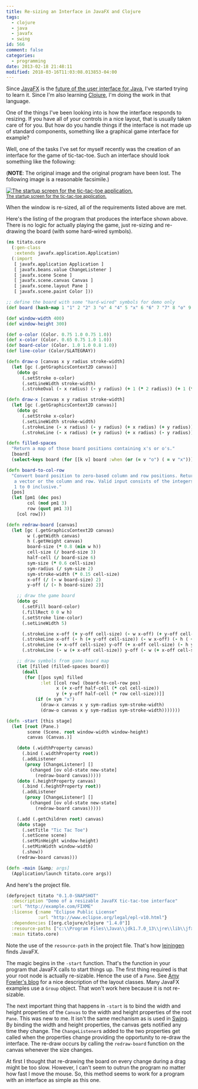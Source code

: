 ```yaml
---
title: Re-sizing an Interface in JavaFX and Clojure
tags:
  - clojure
  - java
  - javafx
  - swing
id: 566
comment: false
categories:
  - programming
date: 2013-02-18 21:48:11
modified: 2018-03-16T11:03:08.013853-04:00
---
```


Since [JavaFX](http://www.oracle.com/technetwork/java/javase/overview/javafx-overview-2158620.html "JavaFX overview") is the [future of the user interface for Java](http://www.oracle.com/technetwork/java/javafx/overview/faq-1446554.html#6 "JavaFX FAQ"), I've started trying to learn it. Since I'm also learning [Clojure](http://clojure.org/ "Clojure home page"), I'm doing the work in that language.

One of the things I've been looking into is how the interface responds to resizing. If you have all of your controls in a nice layout, that is usually taken care of for you. But how do you handle things if the interface is not made up of standard components, something like a graphical game interface for example?

Well, one of the tasks I've set for myself recently was the creation of an interface for the game of tic-tac-toe. Such an interface should look something like the following:

(**NOTE**: The original image and the original program have been lost. The following image is a reasonable facsimile.)

[![The startup screen for the tic-tac-toe application.](https://github.com/clartaq/yo-dave/raw/master/images/2013-05-08-PlaySnip.png)<br><small>The startup screen for the tic-tac-toe application.</small>](https://github.com/clartaq/yo-dave/raw/master/images/2013-05-08-PlaySnip.png) 

When the window is re-sized, all of the requirements listed above are met.

Here's the listing of the program that produces the interface shown above. There is no logic for actually playing the game, just re-sizing and re-drawing the board (with some hard-wired symbols).

```clojure
(ns titato.core
  (:gen-class
   :extends javafx.application.Application)
  (:import
   [ javafx.application Application ]
   [ javafx.beans.value ChangeListener ]
   [ javafx.scene Scene ]
   [ javafx.scene.canvas Canvas ]
   [ javafx.scene.layout Pane ]
   [ javafx.scene.paint Color ]))

;; define the board with some "hard-wired" symbols for demo only
(def board (hash-map 1 "1" 2 "2" 3 "o" 4 "4" 5 "x" 6 "6" 7 "7" 8 "o" 9 "9"))

(def window-width 400)
(def window-height 300)

(def o-color (Color. 0.75 1.0 0.75 1.0))
(def x-color (Color. 0.65 0.75 1.0 1.0))
(def board-color (Color. 1.0 1.0 0.8 1.0))
(def line-color (Color/SLATEGRAY))

(defn draw-o [canvas x y radius stroke-width]
  (let [gc (.getGraphicsContext2D canvas)]
    (doto gc
      (.setStroke o-color)
      (.setLineWidth stroke-width)
      (.strokeOval (- x radius) (- y radius) (+ 1 (* 2 radius)) (+ 1 (* 2 radius))))))

(defn draw-x [canvas x y radius stroke-width]
  (let [gc (.getGraphicsContext2D canvas)]
    (doto gc
      (.setStroke x-color)
      (.setLineWidth stroke-width)
      (.strokeLine (- x radius) (- y radius) (+ x radius) (+ y radius))
      (.strokeLine (- x radius) (+ y radius) (+ x radius) (- y radius)))))

(defn filled-spaces
  "Return a map of those board positions containing x's or o's."
  [board]
  (select-keys board (for [[k v] board :when (or (= v "o") ( = v "x"))] k)))

(defn board-to-col-row
  "Convert board position to zero-based column and row positions. Return
   a vector or the column and row. Valid input consists of the integers from
   1 to 0 inclusive."
  [pos]
  (let [pm1 (dec pos)
        col (mod pm1 3)
        row (quot pm1 3)]
    [col row]))

(defn redraw-board [canvas]
  (let [gc (.getGraphicsContext2D canvas)
        w (.getWidth canvas)
        h (.getHeight canvas)
        board-size (* 0.8 (min w h))
        cell-size (/ board-size 3)
        half-cell (/ board-size 6)
        sym-size (* 0.6 cell-size)
        sym-radius (/ sym-size 2)
        sym-stroke-width (* 0.15 cell-size)
        x-off (/ (- w board-size) 2)
        y-off (/ (- h board-size) 2)]

    ;; draw the game board
    (doto gc
      (.setFill board-color)
      (.fillRect 0 0 w h)
      (.setStroke line-color)
      (.setLineWidth 5)

      (.strokeLine x-off (+ y-off cell-size) (- w x-off) (+ y-off cell-size))
      (.strokeLine x-off (- h (+ y-off cell-size)) (- w x-off) (- h ( + y-off cell-size)))
      (.strokeLine (+ x-off cell-size) y-off (+ x-off cell-size) (- h y-off))
      (.strokeLine (- w (+ x-off cell-size)) y-off (- w (+ x-off cell-size)) (- h y-off)))

    ;; draw symbols from game board map
    (let [filled (filled-spaces board)]
      (doall
       (for [[pos sym] filled
             :let [[col row] (board-to-col-row pos)
                   x (+ x-off half-cell (* col cell-size))
                   y (+ y-off half-cell (* row cell-size))]]
           (if (= sym "x")
             (draw-x canvas x y sym-radius sym-stroke-width)
             (draw-o canvas x y sym-radius sym-stroke-width)))))))

(defn -start [this stage]
  (let [root (Pane.)
        scene (Scene. root window-width window-height)
        canvas (Canvas.)]

    (doto (.widthProperty canvas)
      (.bind (.widthProperty root))
      (.addListener
       (proxy [ChangeListener] []
         (changed [ov old-state new-state]
           (redraw-board canvas)))))
    (doto (.heightProperty canvas)
      (.bind (.heightProperty root))
      (.addListener
       (proxy [ChangeListener] []
         (changed [ov old-state new-state]
           (redraw-board canvas)))))

    (.add (.getChildren root) canvas)
    (doto stage
      (.setTitle "Tic Tac Toe")
      (.setScene scene)
      (.setMinHeight window-height)
      (.setMinWidth window-width)
      (.show))
    (redraw-board canvas)))

(defn -main [&amp; args]
  (Application/launch titato.core args))

```

And here's the project file.

```clojure
(defproject titato "0.1.0-SNAPSHOT"
  :description "Demo of a resizable JavaFX tic-tac-toe interface"
  :url "http://example.com/FIXME"
  :license {:name "Eclipse Public License"
            :url "http://www.eclipse.org/legal/epl-v10.html"}
  :dependencies [[org.clojure/clojure "1.4.0"]]
  :resource-paths ["c:\\Program Files\\Java\\jdk1.7.0_13\\jre\\lib\\jfxrt.jar"]
  :main titato.core)
```

Note the use of the `resource-path` in the project file. That's how [leiningen](https://github.com/technomancy/leiningen "Leiningen home page") finds JavaFX.

The magic begins in the `-start` function. That's the function in your program that JavaFX calls to start things up. The first thing required is that your root node is actually re-sizable. Hence the use of a `Pane`. See [Amy Fowler's blog](http://amyfowlersblog.wordpress.com/2011/06/02/javafx2-0-layout-a-class-tour/ "Amy Fowler") for a nice description of the layout classes. Many JavaFX examples use a `Group` object. That won't work here because it is not re-sizable.

The next important thing that happens in `-start` is to bind the width and height properties of the `Canvas` to the width and height properties of the root `Pane`. This was new to me. It isn't the same mechanism as is used in [Swing](http://en.wikipedia.org/wiki/Swing_%28Java%29 "Description of Java Swing on Wikipedia"). By binding the width and height properties, the canvas gets notified any time they change. The `ChangeListener`s added to the two properties get called when the properties change providing the opportunity to re-draw the interface. The re-draw occurs by calling the `redraw-board` function on the canvas whenever the size changes.

At first I thought that re-drawing the board on every change during a drag might be too slow. However, I can't seem to outrun the program no matter how fast I move the mouse. So, this method seems to work for a program with an interface as simple as this one.